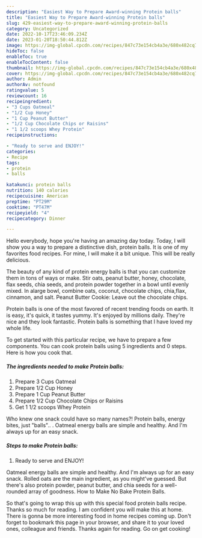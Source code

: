 ```yaml
---
description: "Easiest Way to Prepare Award-winning Protein balls"
title: "Easiest Way to Prepare Award-winning Protein balls"
slug: 429-easiest-way-to-prepare-award-winning-protein-balls
category: Uncategorized
date: 2022-10-17T23:46:09.234Z
date: 2023-01-20T18:50:44.812Z
image: https://img-global.cpcdn.com/recipes/847c73e154cb4a3e/680x482cq70/protein-balls-recipe-main-photo.jpg
hideToc: false
enableToc: true
enableTocContent: false
thumbnail: https://img-global.cpcdn.com/recipes/847c73e154cb4a3e/680x482cq70/protein-balls-recipe-main-photo.jpg
cover: https://img-global.cpcdn.com/recipes/847c73e154cb4a3e/680x482cq70/protein-balls-recipe-main-photo.jpg
author: Admin
authorAv: notfound
ratingvalue: 5
reviewcount: 16
recipeingredient:
- "3 Cups Oatmeal"
- "1/2 Cup Honey"
- "1 Cup Peanut Butter"
- "1/2 Cup Chocolate Chips or Raisins"
- "1 1/2 scoops Whey Protein"
recipeinstructions:

- "Ready to serve and ENJOY!"
categories:
- Recipe
tags:
- protein
- balls

katakunci: protein balls 
nutrition: 140 calories
recipecuisine: American
preptime: "PT29M"
cooktime: "PT47M"
recipeyield: "4"
recipecategory: Dinner

---
```



Hello everybody, hope you're having an amazing day today. Today, I will show you a way to prepare a distinctive dish, protein balls. It is one of my favorites food recipes. For mine, I will make it a bit unique. This will be really delicious.

The beauty of any kind of protein energy balls is that you can customize them in tons of ways or make. Stir oats, peanut butter, honey, chocolate, flax seeds, chia seeds, and protein powder together in a bowl until evenly mixed. In alarge bowl, combine oats, coconut, chocolate chips, chia,flax, cinnamon, and salt. Peanut Butter Cookie: Leave out the chocolate chips.

Protein balls is one of the most favored of recent trending foods on earth. It is easy, it's quick, it tastes yummy. It's enjoyed by millions daily. They're nice and they look fantastic. Protein balls is something that I have loved my whole life.


To get started with this particular recipe, we have to prepare a few components. You can cook protein balls using 5 ingredients and 0 steps. Here is how you cook that.

<!--inarticleads1-->

##### The ingredients needed to make Protein balls:

1. Prepare 3 Cups Oatmeal
1. Prepare 1/2 Cup Honey
1. Prepare 1 Cup Peanut Butter
1. Prepare 1/2 Cup Chocolate Chips or Raisins
1. Get 1 1/2 scoops Whey Protein


Who knew one snack could have so many names?! Protein balls, energy bites, just &#34;balls&#34;.. . Oatmeal energy balls are simple and healthy. And I&#39;m always up for an easy snack. 

<!--inarticleads2-->

##### Steps to make Protein balls:


1. Ready to serve and ENJOY!

Oatmeal energy balls are simple and healthy. And I&#39;m always up for an easy snack. Rolled oats are the main ingredient, as you might&#39;ve guessed. But there&#39;s also protein powder, peanut butter, and chia seeds for a well-rounded array of goodness. How to Make No Bake Protein Balls. 

So that's going to wrap this up with this special food protein balls recipe. Thanks so much for reading. I am confident you will make this at home. There is gonna be more interesting food in home recipes coming up. Don't forget to bookmark this page in your browser, and share it to your loved ones, colleague and friends. Thanks again for reading. Go on get cooking!
